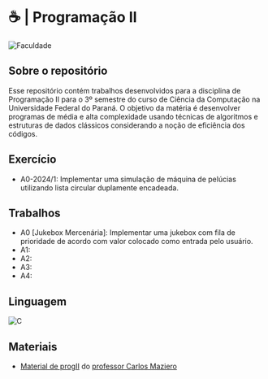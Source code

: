 # ☕ | Programação II
![Faculdade](https://img.shields.io/badge/Faculdade-91e2d6?style=for-the-badge)

## Sobre o repositório
Esse repositório contém trabalhos desenvolvidos para a disciplina de Programação II para o 3º semestre do curso de Ciência da Computação na Universidade Federal do Paraná. O objetivo da matéria é desenvolver programas de média e alta complexidade
usando técnicas de algoritmos e estruturas de dados clássicos considerando a noção de eficiência dos códigos.

## Exercício
- A0-2024/1: Implementar uma simulação de máquina de pelúcias utilizando lista circular duplamente encadeada.

## Trabalhos
- A0 [Jukebox Mercenária]: Implementar uma jukebox com fila de prioridade de acordo com valor colocado como entrada pelo usuário.
- A1:
- A2:
- A3:
- A4:

## Linguagem
 ![C](https://img.shields.io/badge/C-b8e97e?style=for-the-badge&logo=C&logoColor=85af53)

## Materiais
- [Material de progII](https://wiki.inf.ufpr.br/maziero/doku.php?id=prog2:start) do [professor Carlos Maziero](https://wiki.inf.ufpr.br/maziero/doku.php?id=start)
